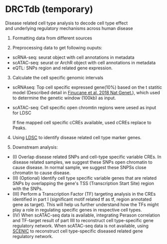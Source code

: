 # DRCTdb (temporary)
Disease related cell type analysis to decode cell type effect and underlying regulatory mechanisms across human disease


1. Formatting data from different sources

2. Preprocessing data to get following ouputs: 

- scRNA-seq: seurat object with cell annotations in metadata
- scATAC-seq: seurat or ArchR object with cell annotations in metadata
- eQTL: SNPs region and related gene expression.

3. Calculate the cell specific genomic intervals 

- scRNAseq:
Top cell specific expressed gene(10%) based on the t statitic model (Described detail in [Finucane et al. 2018 Nat Genet.](https://www.nature.com/articles/s41588-018-0081-4)), which used to determine the genetic window (100kb) as input.

- scATAC-seq:
Cell specific open chromtin regions were uesed as input for LDSC

    If fine mapped cell specific cCREs available, used cCREs replace to Peaks.

4. Using [LDSC](https://github.com/bulik/ldsc/wiki/Cell-type-specific-analyses) to identify disease related cell type marker genes.

5. Downstream analysis: 
- (I) Overlap disease related SNPs and cell-type specific variable CREs. In disease related samples, we suggest these SNPs open chromatin to cause disease. In normal sample, we suggest these SNPSs close chromatin to cause disease.
- (II) (Optional) Identify cell type specific variable genes that are related SNPs by overlapping the gene's TSS (Transcription Start Site) region with the SNPs.
- (III) Perform a Transcription Factor (TF) targeting analysis in the CREs identified in part I (significant motif related tf as tf, region annotated gene as target). This will help us further understand how the TFs might play a role in regulating specific genes in respective cell types.
- (IV) When scATAC-seq data is available, integrating Perason correlation and TF-target result of part IIII to reconstruct cell type-specific gene regulatory network. When scATAC-seq data is not available, using [SCENIC](https://scenicplus.readthedocs.io/en/latest/index.html) to reconstruct cell type-specific diseased related gene regulatory network.

